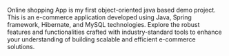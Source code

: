 Online shopping App is my first object-oriented java based demo project. This is an e-commerce application developed using Java, Spring framework, Hibernate, and MySQL technologies. Explore the robust features and functionalities crafted with industry-standard tools to enhance your understanding of building scalable and efficient e-commerce solutions.